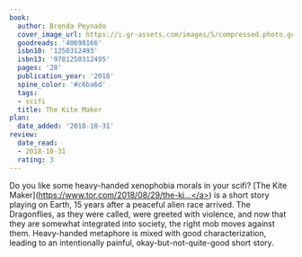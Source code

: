 ```yaml
---
book:
  author: Brenda Peynado
  cover_image_url: https://i.gr-assets.com/images/S/compressed.photo.goodreads.com/books/1535559053l/40698166._SX98_.jpg
  goodreads: '40698166'
  isbn10: '1250312493'
  isbn13: '9781250312495'
  pages: '28'
  publication_year: '2018'
  spine_color: '#c6ba6d'
  tags:
  - scifi
  title: The Kite Maker
plan:
  date_added: '2018-10-31'
review:
  date_read:
  - 2018-10-31
  rating: 3
---
```


Do you like some heavy-handed xenophobia morals in your scifi? [The Kite Maker](<a target="_blank" href="https://www.tor.com/2018/08/29/the-kite-maker-brenda-peynado/" rel="nofollow">https://www.tor.com/2018/08/29/the-ki...</a>) is a short story playing on Earth, 15 years after a peaceful alien race arrived. The Dragonflies, as they were called, were greeted with violence, and now that they are somewhat integrated into society, the right mob moves against them. Heavy-handed metaphore is mixed with good characterization, leading to an intentionally painful, okay-but-not-quite-good short story.

